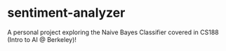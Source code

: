 # sentiment-analyzer
A personal project exploring the Naive Bayes Classifier covered in CS188 (Intro to AI @ Berkeley)!
